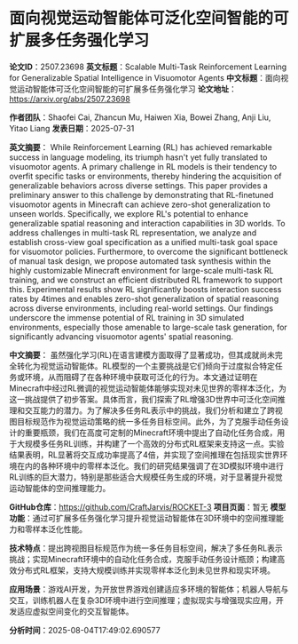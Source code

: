 # 面向视觉运动智能体可泛化空间智能的可扩展多任务强化学习

**论文ID**：2507.23698
**英文标题**：Scalable Multi-Task Reinforcement Learning for Generalizable Spatial Intelligence in Visuomotor Agents
**中文标题**：面向视觉运动智能体可泛化空间智能的可扩展多任务强化学习
**论文地址**：https://arxiv.org/abs/2507.23698

**作者团队**：Shaofei Cai, Zhancun Mu, Haiwen Xia, Bowei Zhang, Anji Liu, Yitao Liang
**发表日期**：2025-07-31

**英文摘要**：
While Reinforcement Learning (RL) has achieved remarkable success in language
modeling, its triumph hasn't yet fully translated to visuomotor agents. A
primary challenge in RL models is their tendency to overfit specific tasks or
environments, thereby hindering the acquisition of generalizable behaviors
across diverse settings. This paper provides a preliminary answer to this
challenge by demonstrating that RL-finetuned visuomotor agents in Minecraft can
achieve zero-shot generalization to unseen worlds. Specifically, we explore
RL's potential to enhance generalizable spatial reasoning and interaction
capabilities in 3D worlds. To address challenges in multi-task RL
representation, we analyze and establish cross-view goal specification as a
unified multi-task goal space for visuomotor policies. Furthermore, to overcome
the significant bottleneck of manual task design, we propose automated task
synthesis within the highly customizable Minecraft environment for large-scale
multi-task RL training, and we construct an efficient distributed RL framework
to support this. Experimental results show RL significantly boosts interaction
success rates by 4times and enables zero-shot generalization of spatial
reasoning across diverse environments, including real-world settings. Our
findings underscore the immense potential of RL training in 3D simulated
environments, especially those amenable to large-scale task generation, for
significantly advancing visuomotor agents' spatial reasoning.

**中文摘要**：
虽然强化学习(RL)在语言建模方面取得了显著成功，但其成就尚未完全转化为视觉运动智能体。RL模型的一个主要挑战是它们倾向于过度拟合特定任务或环境，从而阻碍了在各种环境中获取可泛化的行为。本文通过证明在Minecraft中经过RL微调的视觉运动智能体能够实现对未见世界的零样本泛化，为这一挑战提供了初步答案。具体而言，我们探索了RL增强3D世界中可泛化空间推理和交互能力的潜力。为了解决多任务RL表示中的挑战，我们分析和建立了跨视图目标规范作为视觉运动策略的统一多任务目标空间。此外，为了克服手动任务设计的重要瓶颈，我们在高度可定制的Minecraft环境中提出了自动化任务合成，用于大规模多任务RL训练，并构建了一个高效的分布式RL框架来支持这一点。实验结果表明，RL显著将交互成功率提高了4倍，并实现了空间推理在包括现实世界环境在内的各种环境中的零样本泛化。我们的研究结果强调了在3D模拟环境中进行RL训练的巨大潜力，特别是那些适合大规模任务生成的环境，对于显著提升视觉运动智能体的空间推理能力。

**GitHub仓库**：https://github.com/CraftJarvis/ROCKET-3
**项目页面**：暂无
**模型功能**：通过可扩展多任务强化学习提升视觉运动智能体在3D环境中的空间推理能力和零样本泛化性能。

**技术特点**：提出跨视图目标规范作为统一多任务目标空间，解决了多任务RL表示挑战；实现Minecraft环境中的自动化任务合成，克服手动任务设计瓶颈；构建高效分布式RL框架，支持大规模训练并实现零样本泛化到未见世界和现实环境。

**应用场景**：游戏AI开发，为开放世界游戏创建适应多环境的智能体；机器人导航与交互，训练机器人在复杂3D环境中进行空间推理；虚拟现实与增强现实应用，开发适应虚拟空间变化的交互智能体。

**分析时间**：2025-08-04T17:49:02.690577